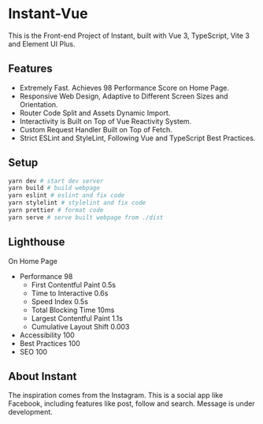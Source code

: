 # Instant-Vue

This is the Front-end Project of Instant, built with Vue 3, TypeScript, Vite 3 and Element UI Plus.

## Features

* Extremely Fast. Achieves 98 Performance Score on Home Page.
* Responsive Web Design, Adaptive to Different Screen Sizes and Orientation.
* Router Code Split and Assets Dynamic Import.
* Interactivity is Built on Top of Vue Reactivity System.
* Custom Request Handler Built on Top of Fetch.
* Strict ESLint and StyleLint, Following Vue and TypeScript Best Practices.

## Setup

```bash
yarn dev # start dev server
yarn build # build webpage
yarn eslint # eslint and fix code
yarn stylelint # stylelint and fix code
yarn prettier # format code
yarn serve # serve built webpage from ./dist
```

## Lighthouse 

On Home Page  

* Performance 98
  * First Contentful Paint 0.5s
  * Time to Interactive 0.6s
  * Speed Index 0.5s
  * Total Blocking Time 10ms
  * Largest Contentful Paint 1.1s
  * Cumulative Layout Shift 0.003
* Accessibility 100
* Best Practices 100
* SEO 100

## About Instant

The inspiration comes from the Instagram. This is a social app like Facebook, including features like post, follow and search. Message is under development.